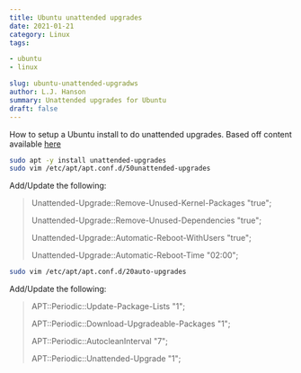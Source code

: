 ```yaml
---
title: Ubuntu unattended upgrades
date: 2021-01-21
category: Linux
tags:

- ubuntu
- linux

slug: ubuntu-unattended-upgradws
author: L.J. Hanson
summary: Unattended upgrades for Ubuntu
draft: false
---
```


How to setup a Ubuntu install to do unattended upgrades.
Based off content available [here](https://libre-software.net/ubuntu-automatic-updates/)

```bash
sudo apt -y install unattended-upgrades
sudo vim /etc/apt/apt.conf.d/50unattended-upgrades
```

Add/Update the following:

> Unattended-Upgrade::Remove-Unused-Kernel-Packages "true";
>
> Unattended-Upgrade::Remove-Unused-Dependencies "true";
>
> Unattended-Upgrade::Automatic-Reboot-WithUsers "true";
>
> Unattended-Upgrade::Automatic-Reboot-Time "02:00";

```bash
sudo vim /etc/apt/apt.conf.d/20auto-upgrades
```

Add/Update the following:

> APT::Periodic::Update-Package-Lists "1";
>
> APT::Periodic::Download-Upgradeable-Packages "1";
>
> APT::Periodic::AutocleanInterval "7";
>
> APT::Periodic::Unattended-Upgrade "1";
